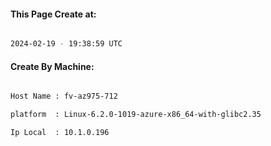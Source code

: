 
   
#### This Page Create at:

```bash

2024-02-19 - 19:38:59 UTC

```

#### Create By Machine:

```bash

Host Name : fv-az975-712

platform  : Linux-6.2.0-1019-azure-x86_64-with-glibc2.35

Ip Local  : 10.1.0.196

```

